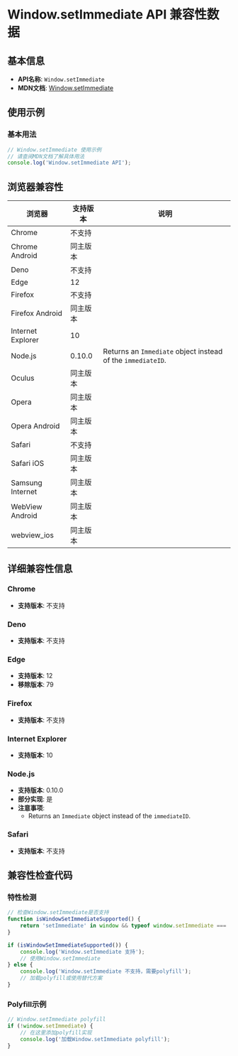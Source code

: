 # Window.setImmediate API 兼容性数据

## 基本信息

- **API名称**: `Window.setImmediate`
- **MDN文档**: [Window.setImmediate](https://developer.mozilla.org/docs/Web/API/Window/setImmediate)

## 使用示例

### 基本用法

```javascript
// Window.setImmediate 使用示例
// 请查阅MDN文档了解具体用法
console.log('Window.setImmediate API');
```

## 浏览器兼容性

| 浏览器 | 支持版本 | 说明 |
|--------|----------|------|
| Chrome | 不支持 |  |
| Chrome Android | 同主版本 |  |
| Deno | 不支持 |  |
| Edge | 12 |  |
| Firefox | 不支持 |  |
| Firefox Android | 同主版本 |  |
| Internet Explorer | 10 |  |
| Node.js | 0.10.0 | Returns an `Immediate` object instead of the `immediateID`. |
| Oculus | 同主版本 |  |
| Opera | 同主版本 |  |
| Opera Android | 同主版本 |  |
| Safari | 不支持 |  |
| Safari iOS | 同主版本 |  |
| Samsung Internet | 同主版本 |  |
| WebView Android | 同主版本 |  |
| webview_ios | 同主版本 |  |

## 详细兼容性信息

### Chrome

- **支持版本**: 不支持

### Deno

- **支持版本**: 不支持

### Edge

- **支持版本**: 12
- **移除版本**: 79

### Firefox

- **支持版本**: 不支持

### Internet Explorer

- **支持版本**: 10

### Node.js

- **支持版本**: 0.10.0
- **部分实现**: 是
- **注意事项**:
  - Returns an `Immediate` object instead of the `immediateID`.

### Safari

- **支持版本**: 不支持

## 兼容性检查代码

### 特性检测

```javascript
// 检查Window.setImmediate是否支持
function isWindowSetImmediateSupported() {
    return 'setImmediate' in window && typeof window.setImmediate === 'function';
}

if (isWindowSetImmediateSupported()) {
    console.log('Window.setImmediate 支持');
    // 使用Window.setImmediate
} else {
    console.log('Window.setImmediate 不支持，需要polyfill');
    // 加载polyfill或使用替代方案
}
```

### Polyfill示例

```javascript
// Window.setImmediate polyfill
if (!window.setImmediate) {
    // 在这里添加polyfill实现
    console.log('加载Window.setImmediate polyfill');
}
```

